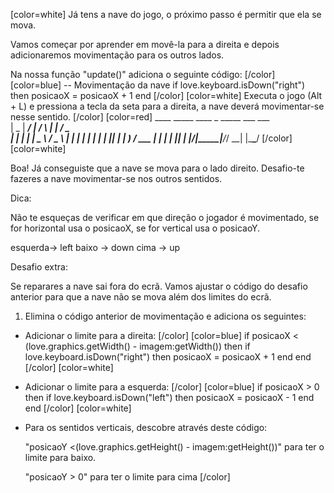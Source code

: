 [color=white]
Já tens a nave do jogo, o próximo passo é permitir que ela se mova.

Vamos começar por aprender em movê-la para a direita e depois adicionaremos
movimentação para os outros lados.

Na nossa função "update()" adiciona o seguinte código:
[/color] [color=blue]
    -- Movimentação da nave
    if love.keyboard.isDown("right") then
        posicaoX = posicaoX + 1
    end
[/color] [color=white]
Executa o jogo (Alt + L) e pressiona a tecla da seta para a direita, a nave
deverá movimentar-se nesse sentido.
[/color] [color=red]
     ____  _____ ____    _    _____ ___ ___  
    |  _ \| ____/ ___|  / \  |  ___|_ _/ _ \
    | | | |  _| \___ \ / _ \ | |_   | | | | |
    | |_| | |___ ___) / ___ \|  _|  | | |_| |
    |____/|_____|____/_/   \_\_|   |___\___/
[/color] [color=white]

Boa! Já conseguiste que a nave se mova para o lado direito.
Desafio-te fazeres a nave movimentar-se nos outros sentidos.

Dica:

Não te esqueças de verificar em que direção o jogador é movimentado, se for 
horizontal usa o posicaoX, se for vertical usa o posicaoY.

esquerda-> left
baixo -> down
cima -> up

Desafio extra:

Se reparares a nave sai fora do ecrã. Vamos ajustar o código do desafio anterior 
para que a nave não se mova além dos limites do ecrã.

1. Elimina o código anterior de movimentação e adiciona os seguintes:

- Adicionar o limite para a direita:
  [/color] [color=blue]
  if posicaoX < (love.graphics.getWidth() - imagem:getWidth()) then
    if love.keyboard.isDown("right") then
      posicaoX = posicaoX + 1
    end
  end
  [/color] [color=white]
- Adicionar o limite para a esquerda:
  [/color] [color=blue]
  if posicaoX > 0 then
      if love.keyboard.isDown("left") then
          posicaoX = posicaoX - 1
      end
  end
  [/color] [color=white]
- Para os sentidos verticais, descobre através deste código:

    "posicaoY <(love.graphics.getHeight() - imagem:getHeight())" para ter o limite para baixo.

    "posicaoY > 0" para ter o limite para cima
  [/color]
